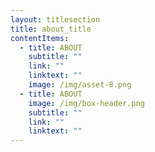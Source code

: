 ```yaml
---
layout: titlesection
title: about_title
contentItems:
  - title: ABOUT
    subtitle: ""
    link: ""
    linktext: ""
    image: /img/asset-8.png
  - title: ABOUT
    image: /img/box-header.png
    subtitle: ""
    link: ""
    linktext: ""
---
```

